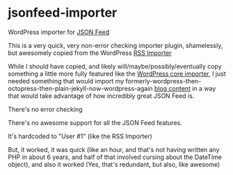 # jsonfeed-importer
WordPress importer for [JSON Feed ](https://jsonfeed.org)

This is a very quick, very non-error checking importer plugin, shamelessly, but
awesomely copied from the WordPress [RSS Importer](https://wordpress.org/plugins/rss-importer/)

While I should have copied, and likely will/maybe/possibly/eventually copy something a little
more fully featured like the [WordPress core importer](https://wordpress.org/plugins/wordpress-importer/),
I just needed something that would import my formerly-wordpress-then-octopress-then-plain-jekyll-now-wordpress-again
[blog content](https://rambleon.org) in a way that would take advantage of how incredibly great JSON Feed is.

There's no error checking

There's no awesome support for all the JSON Feed features.

It's hardcoded to "User #1" (like the RSS Importer)

But, it worked, it was quick (like an hour, and that's not having written any PHP in about 6 years, and half of that involved
cursing about the DateTime object), and also it worked (Yes, that's redundant, but also, like awesome)
